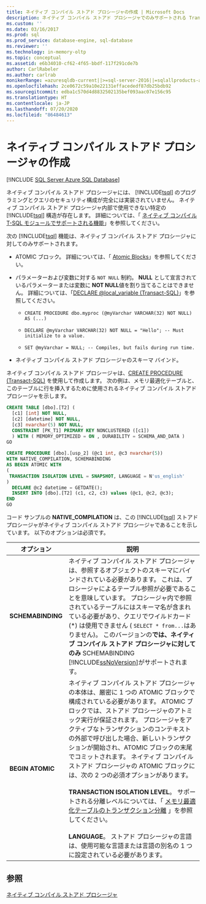 ```yaml
---
title: ネイティブ コンパイル ストアド プロシージャの作成 | Microsoft Docs
description: ネイティブ コンパイル ストアド プロシージャでのみサポートされる Transact-SQL の機能について説明します。 SQL Server でネイティブ コンパイル ストアド プロシージャを作成する方法を確認してください。
ms.custom: ''
ms.date: 03/16/2017
ms.prod: sql
ms.prod_service: database-engine, sql-database
ms.reviewer: ''
ms.technology: in-memory-oltp
ms.topic: conceptual
ms.assetid: e6b34010-cf62-4f65-bbdf-117f291cde7b
author: CarlRabeler
ms.author: carlrab
monikerRange: =azuresqldb-current||>=sql-server-2016||=sqlallproducts-allversions||>=sql-server-linux-2017||=azuresqldb-mi-current
ms.openlocfilehash: 2ce0672c59a10e22131effacededf87db25bdb92
ms.sourcegitcommit: edba1c570d4d8832502135bef093aac07e156c95
ms.translationtype: HT
ms.contentlocale: ja-JP
ms.lasthandoff: 07/20/2020
ms.locfileid: "86484613"
---
```

# <a name="creating-natively-compiled-stored-procedures"></a>ネイティブ コンパイル ストアド プロシージャの作成
[!INCLUDE [SQL Server Azure SQL Database](../../includes/applies-to-version/sql-asdb.md)]

ネイティブ コンパイル ストアド プロシージャには、 [!INCLUDE[tsql](../../includes/tsql-md.md)] のプログラミングとクエリのセキュリティ構成が完全には実装されていません。 ネイティブ コンパイル ストアド プロシージャ内部で使用できない特定の [!INCLUDE[tsql](../../includes/tsql-md.md)] 構造が存在します。 詳細については、「 [ネイティブ コンパイル T-SQL モジュールでサポートされる機能](../../relational-databases/in-memory-oltp/supported-features-for-natively-compiled-t-sql-modules.md)」を参照してください。  
  
次の [!INCLUDE[tsql](../../includes/tsql-md.md)] 機能は、ネイティブ コンパイル ストアド プロシージャに対してのみサポートされます。  
  
-   ATOMIC ブロック。 詳細については、「 [Atomic Blocks](../../relational-databases/in-memory-oltp/atomic-blocks-in-native-procedures.md)」を参照してください。  
  
-   パラメーターおよび変数に対する `NOT NULL` 制約。 **NULL** として宣言されているパラメーターまたは変数に **NOT NULL**値を割り当てることはできません。 詳細については、「[DECLARE @local_variable &#40;Transact-SQL&#41;](../../t-sql/language-elements/declare-local-variable-transact-sql.md)」を参照してください。  
  
    -   `CREATE PROCEDURE dbo.myproc (@myVarchar VARCHAR(32) NOT NULL) AS (...)`  
  
    -   `DECLARE @myVarchar VARCHAR(32) NOT NULL = "Hello"; -- Must initialize to a value.`  
  
    -   `SET @myVarchar = NULL; -- Compiles, but fails during run time.`  
  
-   ネイティブ コンパイル ストアド プロシージャのスキーマ バインド。  
  
ネイティブ コンパイル ストアド プロシージャは、[CREATE PROCEDURE &#40;Transact-SQL&#41;](../../t-sql/statements/create-procedure-transact-sql.md) を使用して作成します。 次の例は、メモリ最適化テーブルと、このテーブルに行を挿入するために使用されるネイティブ コンパイル ストアド プロシージャを示します。  
  
```sql  
CREATE TABLE [dbo].[T2] (  
  [c1] [int] NOT NULL, 
  [c2] [datetime] NOT NULL,
  [c3] nvarchar(5) NOT NULL, 
  CONSTRAINT [PK_T1] PRIMARY KEY NONCLUSTERED ([c1])  
  ) WITH ( MEMORY_OPTIMIZED = ON , DURABILITY = SCHEMA_AND_DATA )  
GO  
  
CREATE PROCEDURE [dbo].[usp_2] (@c1 int, @c3 nvarchar(5)) 
WITH NATIVE_COMPILATION, SCHEMABINDING  
AS BEGIN ATOMIC WITH  
(  
 TRANSACTION ISOLATION LEVEL = SNAPSHOT, LANGUAGE = N'us_english'  
)  
  DECLARE @c2 datetime = GETDATE();  
  INSERT INTO [dbo].[T2] (c1, c2, c3) values (@c1, @c2, @c3);  
END  
GO  
```  
 
コード サンプルの **NATIVE_COMPILATION** は、この [!INCLUDE[tsql](../../includes/tsql-md.md)] ストアド プロシージャがネイティブ コンパイル ストアド プロシージャであることを示しています。 以下のオプションは必須です。  
  
|オプション|説明|  
|------------|-----------------|  
|**SCHEMABINDING**|ネイティブ コンパイル ストアド プロシージャは、参照するオブジェクトのスキーマにバインドされている必要があります。 これは、プロシージャによるテーブル参照が必要であることを意味しています。 プロシージャ内で参照されているテーブルにはスキーマ名が含まれている必要があり、クエリでワイルドカード (\*) は使用できません ( `SELECT * from...`はありません)。 このバージョンの**では、ネイティブ コンパイル ストアド プロシージャに対してのみ** SCHEMABINDING [!INCLUDE[ssNoVersion](../../includes/ssnoversion-md.md)]がサポートされます。|  
|**BEGIN ATOMIC**|ネイティブ コンパイル ストアド プロシージャの本体は、厳密に 1 つの ATOMIC ブロックで構成されている必要があります。 ATOMIC ブロックでは、ストアド プロシージャのアトミック実行が保証されます。 プロシージャをアクティブなトランザクションのコンテキストの外部で呼び出した場合、新しいトランザクションが開始され、ATOMIC ブロックの末尾でコミットされます。 ネイティブ コンパイル ストアド プロシージャの ATOMIC ブロックには、次の 2 つの必須オプションがあります。<br /><br /> **TRANSACTION ISOLATION LEVEL**。 サポートされる分離レベルについては、「 [メモリ最適化テーブルのトランザクション分離](https://msdn.microsoft.com/library/8a6a82bf-273c-40ab-a101-46bd3615db8a) 」を参照してください。<br /><br /> **LANGUAGE**。 ストアド プロシージャの言語は、使用可能な言語または言語の別名の 1 つに設定されている必要があります。|  
  
## <a name="see-also"></a>参照  
 [ネイティブ コンパイル ストアド プロシージャ](../../relational-databases/in-memory-oltp/natively-compiled-stored-procedures.md)  
  
  
